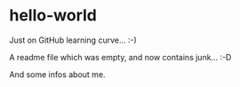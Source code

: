 # hello-world
Just on GitHub learning curve... :-)

A readme file which was empty, and now contains junk... :-D

And some infos about me.
